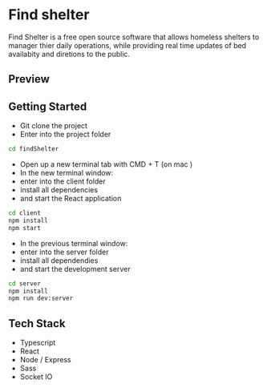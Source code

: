 # Find shelter

Find Shelter is a free open source software that allows homeless shelters to manager thier daily operations, while providing real time updates of bed availabity and diretions to the public.

## Preview

## Getting Started
- Git clone the project
- Enter into the project folder

``` bash
cd findShelter
```
- Open up a new terminal tab with CMD + T (on mac )
- In the new terminal window:
- enter into the client folder
- install all dependencies
- and start the React application

``` bash
cd client
npm install
npm start
```

- In the previous terminal window:
- enter into the server folder
- install all dependendies
- and start the development server

``` bash
cd server 
npm install
npm run dev:server
```

## Tech Stack

- Typescript
- React
- Node / Express
- Sass
- Socket IO
